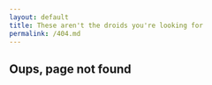 ```yaml
---
layout: default
title: These aren't the droids you're looking for
permalink: /404.md
---
```


## Oups, page not found